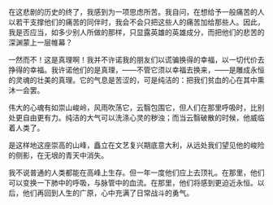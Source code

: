 在这悲剧的历史的终了，我感到为一项思虑所苦。我自问，在想给予一般痛苦的人以若干支撑他们的痛苦的同伴时，我会不会只把这些人的痛苦加给那些人。因此，我是否应当，如多少别人所做的那样，只显露英雄的英雄成分，而把他们的悲苦的深渊蒙上一层帷幕？

一然而不！这是真理啊！我并不许诺我的朋友们以谎骗换得的幸福，以一切代价去挣得的幸福。我许诺他们的是真理，——不管它须以幸福去换来，——是雕成永恒的灵魂的壮美的真理。它的气息是苦涩的，可是纯洁的：把我们贫血的心在其中熏沐一会罢。

伟大的心魂有如崇山峻岭，风雨吹荡它，云翳包围它，但人们在那里呼吸时，比别处更自由更有力。纯洁的大气可以洗涤心灵的秽浊；而当云翳破散的时候，他威临着人类了。

是这样地这座崇高的山峰，矗立在文艺复兴期底意大利，从远处我们望见他的峻险的侧影，在无垠的青天中消失。

我不说普通的人类都能在高峰上生存。但一年一度他们应上去顶礼。在那里，他们可以变换一下肺中的呼吸，与脉管中的血流。在那里，他们将感到更迫近永恒。以后，他们再回到人生的广原，心中充满了日常战斗的勇气。

